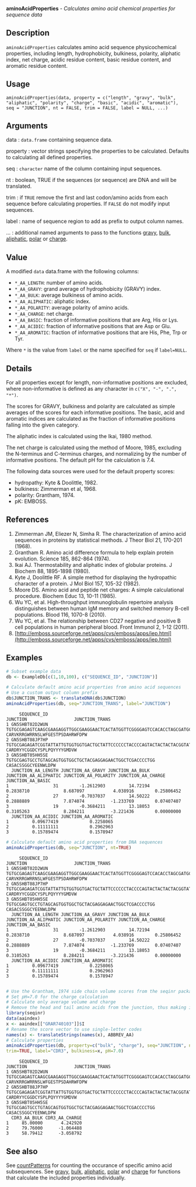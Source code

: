 **aminoAcidProperties** - *Calculates amino acid chemical properties for sequence data*

Description
--------------------

`aminoAcidProperties` calculates amino acid sequence physicochemical properties, including
length, hydrophobicity, bulkiness, polarity, aliphatic index, net charge, acidic residue
content, basic residue content, and aromatic residue content.


Usage
--------------------
```
aminoAcidProperties(data, property = c("length", "gravy", "bulk",
"aliphatic", "polarity", "charge", "basic", "acidic", "aromatic"),
seq = "JUNCTION", nt = FALSE, trim = FALSE, label = NULL, ...)
```

Arguments
-------------------

data
:   `data.frame` containing sequence data.

property
:   vector strings specifying the properties to be calculated. Defaults
to calculating all defined properties.

seq
:   `character` name of the column containing input 
sequences.

nt
:   boolean, TRUE if the sequences (or sequence) are DNA and will be translated.

trim
:   if `TRUE` remove the first and last codon/amino acids from each
sequence before calculating properties. If `FALSE` do
not modify input sequences.

label
:   name of sequence region to add as prefix to output column names.

...
:   additional named arguments to pass to the functions 
[gravy](gravy.md), [bulk](bulk.md), [aliphatic](aliphatic.md), [polar](polar.md) or [charge](charge.md).




Value
-------------------

A modified `data` data.frame with the following columns:

+ `*_AA_LENGTH`:     number of amino acids.
+ `*_AA_GRAVY`:      grand average of hydrophobicity (GRAVY) index.
+ `*_AA_BULK`:       average bulkiness of amino acids.
+ `*_AA_ALIPHATIC`:  aliphatic index.
+ `*_AA_POLARITY`:   average polarity of amino acids.
+ `*_AA_CHARGE`:     net charge.
+ `*_AA_BASIC`:      fraction of informative positions that are 
Arg, His or Lys.
+ `*_AA_ACIDIC`:     fraction of informative positions that are 
Asp or Glu.
+ `*_AA_AROMATIC`:   fraction of informative positions that are 
His, Phe, Trp or Tyr.



Where `*` is the value from `label` or the name specified for 
`seq` if `label=NULL`.


Details
-------------------

For all properties except for length, non-informative positions are excluded, 
where non-informative is defined as any character in `c("X", "-", ".", "*")`.

The scores for GRAVY, bulkiness and polarity are calculated as simple averages of the 
scores for each informative positions. The basic, acid and aromatic indices are 
calculated as the fraction of informative positions falling into the given category.

The aliphatic index is calculated using the Ikai, 1980 method.

The net charge is calculated using the method of Moore, 1985, excluding the N-terminus and
C-terminus charges, and normalizing by the number of informative positions.  The default 
pH for the calculation is 7.4.

The following data sources were used for the default property scores:

+ hydropathy:  Kyte & Doolittle, 1982.  
+ bulkiness:   Zimmerman et al, 1968. 
+ polarity:    Grantham, 1974.
+ pK:          EMBOSS.



References
-------------------


1. Zimmerman JM, Eliezer N, Simha R. The characterization of amino acid sequences 
in proteins by statistical methods. J Theor Biol 21, 170-201 (1968).
1. Grantham R. Amino acid difference formula to help explain protein evolution. 
Science 185, 862-864 (1974).
1. Ikai AJ. Thermostability and aliphatic index of globular proteins. 
J Biochem 88, 1895-1898 (1980).
1. Kyte J, Doolittle RF. A simple method for displaying the hydropathic character 
of a protein. J Mol Biol 157, 105-32 (1982).
1. Moore DS. Amino acid and peptide net charges: A simple calculational procedure. 
Biochem Educ 13, 10-11 (1985).
1. Wu YC, et al. High-throughput immunoglobulin repertoire analysis distinguishes 
between human IgM memory and switched memory B-cell populations. 
Blood 116, 1070-8 (2010).
1. Wu YC, et al. The relationship between CD27 negative and positive B cell 
populations in human peripheral blood. 
Front Immunol 2, 1-12 (2011).
1. [http://emboss.sourceforge.net/apps/cvs/emboss/apps/iep.html](http://emboss.sourceforge.net/apps/cvs/emboss/apps/iep.html)




Examples
-------------------

```R
# Subset example data
db <- ExampleDb[c(1,10,100), c("SEQUENCE_ID", "JUNCTION")]

# Calculate default amino acid properties from amino acid sequences
# Use a custom output column prefix
db$JUNCTION_TRANS <- translateDNA(db$JUNCTION)
aminoAcidProperties(db, seq="JUNCTION_TRANS", label="JUNCTION")

```


```
     SEQUENCE_ID                                                                                      JUNCTION                  JUNCTION_TRANS
1 GN5SHBT02D2WUN TGTGCGAGAGTCAAGCGAAGAGGTTGGCGAAGGAACTCACTATGGTTCGGGGAGTCCACACCTAGCGATGCCCACCGATGGTTCGACCCCTGG CARVKRRGWRRNSLWFGESTPSDAHRWFDPW
2 GN5SHBT08JP7HP             TGTGCGAGAGATCGGTATTATTGTGGTGGTGACTGCTATTCCCCCCTACCCCAGTACTACTACTACGGTATGGACGTCTGG     CARDRYYCGGDCYSPLPQYYYYGMDVW
3 GN5SHBT05HH5SE                                     TGTGCGAGTGCCTGTAGCAGTGGTGGCTGCTACGAGGAGAACTGGCTCGACCCCTGG             CASACSSGGCYEENWLDPW
  JUNCTION_AA_LENGTH JUNCTION_AA_GRAVY JUNCTION_AA_BULK JUNCTION_AA_ALIPHATIC JUNCTION_AA_POLARITY JUNCTION_AA_CHARGE JUNCTION_AA_BASIC
1                 31        -1.2612903         14.72194             0.2838710             8.687097           4.038916        0.25806452
2                 27        -0.7037037         14.50222             0.2888889             7.874074          -1.233769        0.07407407
3                 19        -0.3684211         13.18053             0.3105263             8.284211          -3.221436        0.00000000
  JUNCTION_AA_ACIDIC JUNCTION_AA_AROMATIC
1         0.09677419            0.2258065
2         0.11111111            0.2962963
3         0.15789474            0.1578947

```


```R
# Calculate default amino acid properties from DNA sequences
aminoAcidProperties(db, seq="JUNCTION", nt=TRUE)

```


```
     SEQUENCE_ID                                                                                      JUNCTION                  JUNCTION_TRANS
1 GN5SHBT02D2WUN TGTGCGAGAGTCAAGCGAAGAGGTTGGCGAAGGAACTCACTATGGTTCGGGGAGTCCACACCTAGCGATGCCCACCGATGGTTCGACCCCTGG CARVKRRGWRRNSLWFGESTPSDAHRWFDPW
2 GN5SHBT08JP7HP             TGTGCGAGAGATCGGTATTATTGTGGTGGTGACTGCTATTCCCCCCTACCCCAGTACTACTACTACGGTATGGACGTCTGG     CARDRYYCGGDCYSPLPQYYYYGMDVW
3 GN5SHBT05HH5SE                                     TGTGCGAGTGCCTGTAGCAGTGGTGGCTGCTACGAGGAGAACTGGCTCGACCCCTGG             CASACSSGGCYEENWLDPW
  JUNCTION_AA_LENGTH JUNCTION_AA_GRAVY JUNCTION_AA_BULK JUNCTION_AA_ALIPHATIC JUNCTION_AA_POLARITY JUNCTION_AA_CHARGE JUNCTION_AA_BASIC
1                 31        -1.2612903         14.72194             0.2838710             8.687097           4.038916        0.25806452
2                 27        -0.7037037         14.50222             0.2888889             7.874074          -1.233769        0.07407407
3                 19        -0.3684211         13.18053             0.3105263             8.284211          -3.221436        0.00000000
  JUNCTION_AA_ACIDIC JUNCTION_AA_AROMATIC
1         0.09677419            0.2258065
2         0.11111111            0.2962963
3         0.15789474            0.1578947

```


```R

# Use the Grantham, 1974 side chain volume scores from the seqinr package
# Set pH=7.0 for the charge calculation
# Calculate only average volume and charge
# Remove the head and tail amino acids from the junction, thus making it the CDR3
library(seqinr)
data(aaindex)
x <- aaindex[["GRAR740103"]]$I
# Rename the score vector to use single-letter codes
names(x) <- translateStrings(names(x), ABBREV_AA)
# Calculate properties
aminoAcidProperties(db, property=c("bulk", "charge"), seq="JUNCTION", nt=TRUE, 
trim=TRUE, label="CDR3", bulkiness=x, pH=7.0)
```


```
     SEQUENCE_ID                                                                                      JUNCTION                  JUNCTION_TRANS
1 GN5SHBT02D2WUN TGTGCGAGAGTCAAGCGAAGAGGTTGGCGAAGGAACTCACTATGGTTCGGGGAGTCCACACCTAGCGATGCCCACCGATGGTTCGACCCCTGG CARVKRRGWRRNSLWFGESTPSDAHRWFDPW
2 GN5SHBT08JP7HP             TGTGCGAGAGATCGGTATTATTGTGGTGGTGACTGCTATTCCCCCCTACCCCAGTACTACTACTACGGTATGGACGTCTGG     CARDRYYCGGDCYSPLPQYYYYGMDVW
3 GN5SHBT05HH5SE                                     TGTGCGAGTGCCTGTAGCAGTGGTGGCTGCTACGAGGAGAACTGGCTCGACCCCTGG             CASACSSGGCYEENWLDPW
  CDR3_AA_BULK CDR3_AA_CHARGE
1     85.00000       4.242920
2     79.76000      -1.064488
3     58.79412      -3.058792

```



See also
-------------------

See [countPatterns](countPatterns.md) for counting the occurance of specific amino acid subsequences.
See [gravy](gravy.md), [bulk](bulk.md), [aliphatic](aliphatic.md), [polar](polar.md) and [charge](charge.md) for functions 
that calculate the included properties individually.



